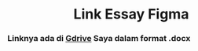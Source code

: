 <center>

# Link Essay Figma

</center>

### Linknya ada di  [Gdrive](https://docs.google.com/document/d/1O_mAhhvDcFmtsG6sRA_2vThSjUoW68Yy/edit?usp=sharing&ouid=100926613787179562712&rtpof=true&sd=true) Saya dalam format .docx